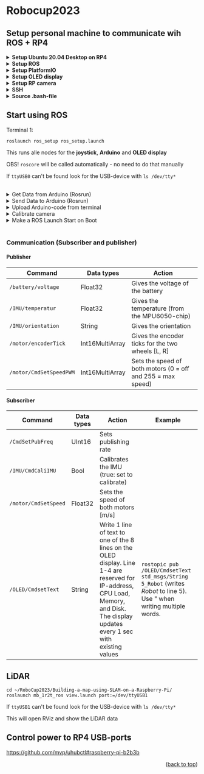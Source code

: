 <a name="readme-top"></a>

# Robocup2023

## Setup personal machine to communicate wih ROS + RP4
<details>
<summary><b>Setup Ubuntu 20.04 Desktop on RP4</b></summary>
<br>
Because the latest ROS distribution (ROS Noetic Ninjemys) is not supported by Ubuntu 22.04 we will install Ubuntu 20.04.

For ROS we will install the desktop version of Ubuntu (Ubuntu 20.04 Desktop) as this will help us more with visualizing ROS.

There never was a specific desktop version of Ubuntu 20.04 for Raspberry Pi. Instead, we have to install the server version of Ubuntu 20.04, and when that is installed, install the desktop environment from the terminal.

Start with downloading Raspberry Pi Imager on your personal machine, insert your SD card and flash it with Ubuntu 20.04 Server. Insert the SD card into the RP4, connect display and HDMI cable, login (long: ubuntu, password: ubuntu), and change the password. Now install the desktop version (without all the bloat) with:

```
sudo apt-get update
sudo apt-get upgrade
sudo apt-get install --no-install-recommends ubuntu-desktop
```
Install and setup LightDM as a Desktop Environment/GUI:
```
sudo apt-get install lightdm
```
Choose lightdm in the popup window
```
sudo systemctl start lightdm.service    #You are maybe forced to press ctrl+alt+F2 to come back to the terminal)
sudo service ligthdm start
sudo reboot
```
Add below to config.txt (This need to be done in a separate file ```sudo nano /boot/firmware/usercfg.txt```)
```
hdmi_drive=2
hdmi_safe=1
dtoverlay=vc4-fkms-v3d
```
Be aware that RP4 has 2 HDMI-outputs and some of the programs might open in HDMI1 (You should be connected to HDMI0).
</details>

<details>
<summary><b>Setup ROS</b></summary>
<br>

For RP4 we will install ROS Noetic

http://wiki.ros.org/noetic/Installation/Ubuntu

Install further packages:
```
sudo apt-get install python3-roslaunch
sudo apt-get install ros-noetic-rosserial-arduino
sudo apt-get install ros-noetic-rosserial
```

</details>

<details>
<summary><b>Setup PlatformIO</b></summary>
<br>

PlatformIO is used to uploade code to arduino from the terminal
```
sudo apt-get install python3 python3-pip
sudo python3 -m pip install -U platformio
```

</details>

<details>
<summary><b>Setup OLED display</b></summary>
<br>

Install used packages
```
pip3 install Adafruit_GPIO
pip3 install adafruit-ssd1306
sudo apt-get install python3-dev python3-rpi.gpio

wget https://archive.raspberrypi.org/debian/pool/main/r/raspi-config/raspi-config_20200601_all.deb -P /tmp
sudo apt-get install libnewt0.52 whiptail parted triggerhappy lua5.1 alsa-utils -y
sudo apt-get install -fy
sudo dpkg -i /tmp/raspi-config_20200601_all.deb
```
Follow these instructions to enable I2C interface: https://www.instructables.com/Raspberry-Pi-Monitoring-System-Via-OLED-Display-Mo/


sudo chmod a+rw /dev/i2c-*
This is temporary and is lost at next boot so, to fix it permanently you need to do the following:

</details>

<details>
<summary><b>Setup RP camera</b></summary>
<br>
Enable camera
  
```
sudo apt-get update
sudo apt-get upgrade
```
Edit /boot/firmware/config.txt, append the following config at the end of the file
```
start_x=1
gpu_mem=128
```
And comment out ```dtparam=i2c_arm=on```

Follow these instructions to enable the RP camera v2.1: https://zengliyang.wordpress.com/2021/01/04/raspberry-pi-4b-ubuntu-20-04-camera/
```
curl -L --output /usr/bin/rpi-update https://raw.githubusercontent.com/Hexxeh/rpi-update/master/rpi-update && chmod +x /usr/bin/rpi-update
sudo rpi-update
sudo apt install cmake
git clone https://github.com/raspberrypi/userland.git
cd userland
./buildme # or "./buildme --aarch64" for 64-bit OS
touch ~/.bash_aliases
echo -e 'PATH=$PATH:/opt/vc/bin\nexport PATH' >> ~/.bash_aliases
echo -e 'LD_LIBRARY_PATH=$LD_LIBRARY_PATH:/opt/vc/lib\nexport LD_LIBRARY_PATH' >> ~/.bash_aliases
source ~/.bashrc
sudo ldconfig
```
Give non-root users access to the camera device:
```
echo 'SUBSYSTEM==\"vchiq\",GROUP=\"video\",MODE=\"0660\"' > /etc/udev/rules.d/10-vchiq-permissions.rules
sudo usermod -a -G video $USER
sudo reboot
```
Test with ```raspistill -o test.jpg```
</details>

<details>
<summary><b>SSH</b></summary>
<br>
SSH onto RP4

```
ssh -X ubuntu@185.107.14.82
```
```-X``` starts up a proxy X11 server on the remote machine.
  
<details>
<summary>SSH folder from RP onto personal computer</summary>
<br>
Create folder (e.g. RP4_files)

```
sshfs ubuntu@185.107.14.82:/ /home/magnus/RP4_files/
```
</details>

<details>
<summary>SSH in Visual Studio Code</summary>
<br>
SSH onto RP4 via VSC

- Open VSC

- Click on green box ('Open a Remote Window') in lower left corner (If this can't be found, be sure that <b>Remote - SSH</b> is installed from Extensions)

- Click 'Connect to Host...'

- ubuntu@185.107.14.82
</details>
</details>

<details>
<summary><b>Source .bash-file</b></summary>
<br>
Every terminal should source it automatically, if not you may do it manually

```
source /home/ubuntu/RoboCup2023/Building-a-map-using-SLAM-on-a-Raspberry-Pi/catkin_ws/devel/setup.bash
```

<b>Source .bash-file automatically</b>

1. ```nano ~/.bashrc```

2. Go to the bottom (last line should be something like ```source /opt/ros/noetic/setup.bash```)

3. Go under that line and write ```source /home/ubuntu/RoboCup2023/Building-a-map-using-SLAM-on-a-Raspberry-Pi/catkin_ws/devel/setup.bash```

4. Save and exit

Now with every new shell you open, it will source automatically
</details>

## Start using ROS
Terminal 1:
```
roslaunch ros_setup ros_setup.launch
```
This runs alle nodes for the <b>joystick</b>, <b>Arduino</b> and <b>OLED display</b>

OBS! ```roscore``` will be called automatically - no need to do that manually

If ```ttyUSB0``` can't be found look for the USB-device with ```ls /dev/tty*```

<br />

<details>
<summary>Get Data from Arduino (Rosrun)</summary>
<br>
Terminal 2:

```
rostopic list
rostopic echo /voltage
```
</details>

<details>
<summary>Send Data to Arduino (Rosrun)</summary>
<br>
Terminal 2:

```
rostopic list
rostopic pub /motor/CmdSetMotor std_msgs/UInt16 255
```
(Controlling speed: 0 = off and 255 = max speed)
</details>

<details>
<summary>Upload Arduino-code from terminal</summary>
<br>
Using platformio to send code to Arduino

```
cd RoboCup2023/Building-a-map-using-SLAM-on-a-Raspberry-Pi/arduino/
```
Arduino Micro Pro
```
pio run -e micro -t upload
```

Arduino Mega 2560
```
pio run -e megaatmega2560 -t upload
```
</details>

<details>
<summary>Calibrate camera</summary>
<br>
Install calibration package

```
sudo apt-get install ros-noetic-camera-calibration
sudo apt-get install python3-rosdep
sudo rosdep init
rosdep update
rosdep install camera_calibration
```
</details>

<details>
<summary>Make a ROS Launch Start on Boot</summary>
<br>
Follow https://roboticsbackend.com/make-ros-launch-start-on-boot-with-robot_upstart/
</details>

<br />

### Communication (Subscriber and publisher)

#### <b>Publisher</b>
| Command  | Data types | Action |
| ------------- | ------------- | ------------- |
| ```/battery/voltage```  | Float32  | Gives the voltage of the battery |
| ```/IMU/temperatur```  | Float32  | Gives the temperature (from the MPU6050-chip) |
| ```/IMU/orientation```  | String  | Gives the orientation |
| ```/motor/encoderTick```  | Int16MultiArray  | Gives the encoder ticks for the two wheels [L, R] |
| ```/motor/CmdSetSpeedPWM```  | Int16MultiArray  | Sets the speed of both motors (0 = off and 255 = max speed) |

#### <b>Subscriber</b>
| Command  | Data types | Action | Example |
| ------------- | ------------- | ------------- | ------------- |
| ```/CmdSetPubFreq```  | UInt16  | Sets publishing rate |
| ```/IMU/CmdCaliIMU```  | Bool  | Calibrates the IMU (true: set to calibrate) |
| ```/motor/CmdSetSpeed```  | Float32  | Sets the speed of both motors [m/s] |
| ```/OLED/CmdsetText```  | String  | Write 1 line of text to one of the 8 lines on the OLED display. Line 1-4 are reserved for IP-address, CPU Load, Memory, and Disk. The display updates every 1 sec with existing values | ```rostopic pub /OLED/CmdsetText std_msgs/String 5_Robot``` (writes <i>Robot</i> to line 5). Use " when writing multiple words.

## LiDAR
```
cd ~/RoboCup2023/Building-a-map-using-SLAM-on-a-Raspberry-Pi/
roslaunch mb_1r2t_ros view.launch port:=/dev/ttyUSB1
```
If ```ttyUSB1``` can't be found look for the USB-device with ```ls /dev/tty*```

This will open RViz and show the LiDAR data

## Control power to RP4 USB-ports
https://github.com/mvp/uhubctl#raspberry-pi-b2b3b

<p align="right">(<a href="#readme-top">back to top</a>)</p>
